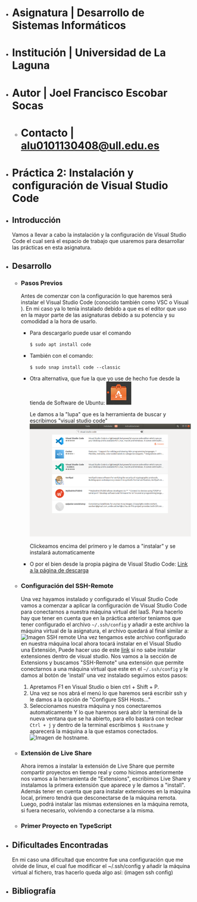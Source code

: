 - # Asignatura | Desarrollo de Sistemas Informáticos
- # Institución | Universidad de La Laguna
- # Autor | Joel Francisco Escobar Socas
    - # Contacto | alu0101130408@ull.edu.es
- # __Práctica 2: Instalación y configuración de Visual Studio Code__
- ## Introducción
   Vamos a llevar a cabo la instalación y la configuración de Visual Studio Code el cual será el espacio de trabajo que usaremos para desarrollar las prácticas en esta asignatura.
- ## Desarrollo
  - ### Pasos Previos
  
    Antes de comenzar con la configuración lo que haremos será instalar el Visual Studio Code (conocido también como VSC o Visual ). En mi caso ya lo tenía instalado debido a que es el editor que uso en la mayor parte de las asignaturas debido a su potencia y su comodidad a la hora de usarlo. 
    - Para descargarlo puede usar el comando 
        ```
        $ sudo apt install code
        ``` 
    - También con el comando:
        ```
        $ sudo snap install code --classic
        ```
    - Otra alternativa, que fue la que yo use de hecho fue desde la tienda de Software de Ubuntu:
        ![Imagen de la herramienta de tienda](https://github.com/ULL-ESIT-INF-DSI-2021/ull-esit-inf-dsi-20-21-prct02-vscode-JoelEscobarULL/blob/main/P2_images/logo%20tienda.png?raw=true)
        
        Le damos a la "lupa" que es la herramienta de buscar y escribimos "visual studio code" 
        ![Imagen de la tienda de ubuntu](https://github.com/ULL-ESIT-INF-DSI-2021/ull-esit-inf-dsi-20-21-prct02-vscode-JoelEscobarULL/blob/main/P2_images/visual%20studio%20code.png?raw=true)
        
        Clickeamos encima del primero y le damos a "instalar" y se instalará automaticamente
    
    - O por el bien desde la propia página de Visual Studio Code: [Link a la página de descarga](https://code.visualstudio.com/download)
   
  - ### Configuración del SSH-Remote

    Una vez hayamos instalado y configurado el Visual Studio Code vamos a comenzar a aplicar la configuración de Visual Studio Code para conectarnos a nuestra máquina virtual del IaaS. Para hacerlo hay que tener en cuenta que en la práctica anterior teniamos que tener configurado el archivo `~/.ssh/config` y añadir a este archivo la máquina virtual de la asignatura, el archivo quedará al final similar a:
    ![Imagen SSH remote]()
    Una vez tengamos este archivo configurado en nuestra máquina local ahora tocará instalar en el Visual Studio una Extensión, Puede hacer uso de este [link](https://code.visualstudio.com/docs/editor/extension-gallery) si no sabe instalar extensiones dentro de visual studio. 
    Nos vamos a la sección de Extensions y buscamos "SSH-Remote" una extensión que permite conectarnos a una máquina virtual  que este en el `~/.ssh/config` y le damos al botón de 'install' una vez instalado seguimos estos pasos:
    1. Apretamos F1 en Visual Studio o bien ctrl + Shift + P.
    2. Una vez se nos abrá el menú lo que haremos será escribir ssh y le damos a la opción de "Configure SSH Hosts..."
    3. Seleccionamos nuestra máquina y nos conectaremos automaticamente
    Y lo que haremos será abrir la terminal de la nueva ventana que se ha abierto, para ello bastará con teclear `Ctrl + j` y dentro de la terminal escribimos `$ Hostname` y aparecerá la máquina a la que estamos conectados. 
    ![Imagen de hostname]().
  - ### Extensión de Live Share
    Ahora iremos a instalar la extensión de Live Share que permite compartir proyectos en tiempo real y como hicimos anteriormente nos vamos a la herramienta de "Extensions", escribimos Live Share y instalamos la primera extensión que aparece y le damos a "install".
    Además tener en cuenta que para instalar extensiones en la máquina local, primero tendrá que desconectarse de la máquina remota. Luego, podrá instalar las mismas extensiones en la máquina remota, si fuera necesario, volviendo a conectarse a la misma.

  - ### Primer Proyecto en TypeScript

  
    
    
  
   
    
    
- ## Dificultades Encontradas
  En mi caso una dificultad que encontre fue una configuración que me olvide de linux, el cual fue modificar el ~/.ssh/config y añadir la máquina virtual al fichero, tras hacerlo queda algo así:
  (imagen ssh config)
- ## Bibliografía

